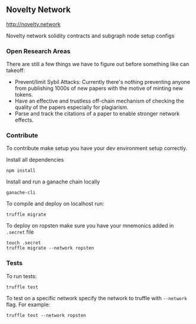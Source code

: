 ## Novelty Network

http://novelty.network

Novelty network solidity contracts and subgraph node setup configs


### Open Research Areas
There are still a few things we have to figure out before something like can
takeoff:

 * Prevent/limit Sybil Attacks: Currently there's nothing preventing anyone from
   publishing 1000s of new papers with the motive of minting new tokens.
 * Have an effective and trustless off-chain mechanism of checking the quality of the papers
   especially for plagiarism.
 * Parse and track the citations of a paper to enable stronger network effects.

### Contribute

To contribute make setup you have your dev environment setup correctly.

Install all dependencies
```
npm install
```

Install and run a ganache chain locally
```
ganache-cli
```

To compile and deploy on localhost run:
```
truffle migrate
```

To deploy on ropsten make sure you have your mnemonics added in `.secret` file

```
touch .secret
truffle migrate --network ropsten
```

### Tests

To run tests:
```
truffle test
```

To test on a specific network specify the network to truffle with `--network` flag.
For example:
```
truffle test --network ropsten
```
